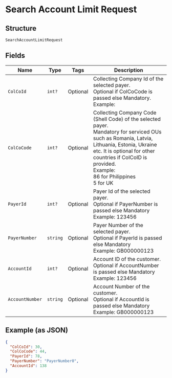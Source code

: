 
# Search Account Limit Request

## Structure

`SearchAccountLimitRequest`

## Fields

| Name | Type | Tags | Description |
|  --- | --- | --- | --- |
| `ColCoId` | `int?` | Optional | Collecting Company Id of the selected payer.<br>Optional if ColCoCode is passed else Mandatory.<br>Example: |
| `ColCoCode` | `int?` | Optional | Collecting Company Code (Shell Code) of the selected payer.<br>Mandatory for serviced OUs such as Romania, Latvia, Lithuania, Estonia, Ukraine etc. It is optional for other countries if ColCoID is provided.<br>Example:<br>86 for Philippines<br>5 for UK |
| `PayerId` | `int?` | Optional | Payer Id of the selected payer.<br>Optional if PayerNumber is passed else Mandatory<br>Example: 123456 |
| `PayerNumber` | `string` | Optional | Payer Number of the selected payer.<br>Optional if PayerId is passed else Mandatory<br>Example: GB000000123 |
| `AccountId` | `int?` | Optional | Account ID of the customer.<br>Optional if AccountNumber is passed else Mandatory<br>Example: 123456 |
| `AccountNumber` | `string` | Optional | Account Number of the customer.<br>Optional if AccountId is passed else Mandatory<br>Example: GB000000123 |

## Example (as JSON)

```json
{
  "ColCoId": 30,
  "ColCoCode": 44,
  "PayerId": 78,
  "PayerNumber": "PayerNumber0",
  "AccountId": 138
}
```

